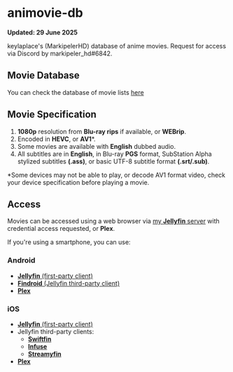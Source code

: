 # animovie-db
**Updated: 29 June 2025**

keylaplace's (MarkipelerHD) database of anime movies. Request for access via Discord by markipeler_hd#6842.
## Movie Database
You can check the database of movie lists [here](animovie-db.md)
## Movie Specification
1. **1080p** resolution from **Blu-ray rips** if available, or **WEBrip**.
2. Encoded in **HEVC**, or **AV1***.
3. Some movies are available with **English** dubbed audio.
4. All subtitles are in **English**, in Blu-ray **PGS** format, SubStation Alpha stylized subtitles **(.ass)**, or basic UTF-8 subtitle format **(.srt/.sub)**.

*Some devices may not be able to play, or decode AV1 format video, check your device specification before playing a movie.
## Access
Movies can be accessed using a web browser via [my **Jellyfin** server](https://keylaplace.palawan.usbx.me/jellyfin/web/index.html#!/home.html) with credential access requested, or **Plex**.

If you're using a smartphone, you can use:
### Android
+ [**Jellyfin** (first-party client)](https://play.google.com/store/apps/details?id=org.jellyfin.mobile&hl=en)
+ [**Findroid** (Jellyfin third-party client)](https://play.google.com/store/apps/details?id=dev.jdtech.jellyfin&hl=id)
+ [**Plex**](https://play.google.com/store/apps/details?id=com.plexapp.android&hl=en)

### iOS
+ [**Jellyfin** (first-party client)](https://apps.apple.com/us/app/jellyfin-mobile/id1480192618)
+ Jellyfin third-party clients:
  - [**Swiftfin**](https://apps.apple.com/us/app/swiftfin/id1604098728)
  - [**Infuse**](https://apps.apple.com/us/app/infuse/id1136220934)
  - [**Streamyfin**](https://apps.apple.com/us/app/streamyfin/id6593660679)
+ [**Plex**](https://apps.apple.com/us/app/plex-watch-live-tv-and-movies/id383457673)
